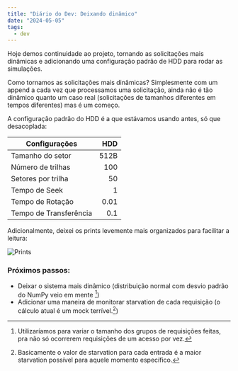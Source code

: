 ```yaml
---
title: "Diário do Dev: Deixando dinâmico"
date: "2024-05-05"
tags:
  - dev
---
```


Hoje demos continuidade ao projeto, tornando as solicitações mais dinâmicas e adicionando uma configuração padrão
de HDD para rodar as simulações.

Como tornamos as solicitações mais dinâmicas? Simplesmente com um append a cada vez que processamos uma solicitação,
ainda não é tão dinâmico quanto um caso real (solicitações de tamanhos diferentes em tempos diferentes) mas é um começo.

A configuração padrão do HDD é a que estávamos usando antes, só que desacoplada:

| **Configurações**      | **HDD** |
|------------------------|--------:|
| Tamanho do setor       |    512B |
| Número de trilhas      |     100 |
| Setores por trilha     |      50 |
| Tempo de Seek          |       1 |
| Tempo de Rotação       |    0.01 |
| Tempo de Transferência |     0.1 |

Adicionalmente, deixei os prints levemente mais organizados para facilitar a leitura:

![Prints](/documentacao-so/print.png)


### Próximos passos:
- Deixar o sistema mais dinâmico (distribuição normal com desvio padrão do NumPy veio em mente [^1])
- Adicionar uma maneira de monitorar starvation de cada requisição (o cálculo atual é um mock terrível.[^2])

[^1]: Utilizaríamos para variar o tamanho dos grupos de requisições feitas, pra não só ocorrerem requisições de um acesso por vez.
[^2]: Basicamente o valor de starvation para cada entrada é a maior starvation possível para aquele momento específico.
